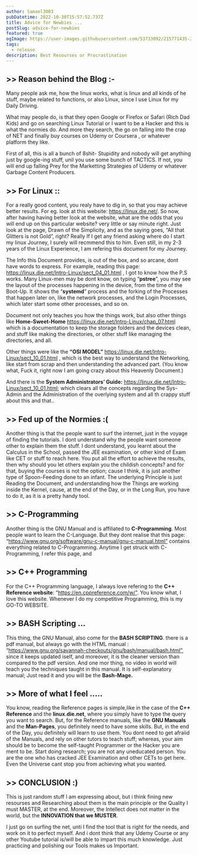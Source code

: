 ```yaml
---
author: Samael3003
pubDatetime: 2022-10-30T15:57:52.737Z
title: Advice for Newbies ...
postSlug: advice-for-newbies
featured: true
ogImage: https://user-images.githubusercontent.com/53733092/215771435-25408246-2309-4f8b-a781-1f3d93bdf0ec.png
tags:
  - release
description: Best Resourses or Procrastination
---
```




##  >> Reason behind the Blog :- 

Many people ask me, how the linux works, what is linux and all kinds of he stuff, maybe related to functions, or also Linux, since I use Linux for my Daily Driving.

What may people do, is that they open Google or Firefox or Safari (Rich Dad Kids) and go on searching Linux Tutorial or I want to be a Hacker and this is what the normies do. And more they search, the go on falling into the crap of NET and finally buy courses on Udemy or Coursera , or whatever platform they like.

First of all, this is all a bunch of 8shit- Stupidity and nobody will get anything just by google-ing stuff, unil you use some bunch of TACTICS. If not, you will end up falling Prey for the Marketting Strategies of Udemy or whatever Garbage Content Producers.


##  >> For Linux :: 

For a really good content, you realy have to dig in, so that you may achieve better results. For eg. look at this website: https://linux.die.net/. So now, after having having better look at the website, what are the odds that you will end up on this particular website? very little or say minute right. Just look at the page, Drawn of the Simplicity, and as the saying goes, “All that Glitters is not Gold”, right? Really If I get any friend asking where do I start my linux Journey, I surely will recmmend this to him. Even still, in my 2-3 years of the Linux Experience, I am refering this document for my Journey.

The Info this Document provides, is out of the box, and so arcane, dont have words to express. For example, reading this page: https://linux.die.net/Intro-Linux/sect_04_01.html , I got to know how the P.S works. Many Linux-men may be dont know, on typing “**pstree**”, you may see the layout of the processes happening in the device, from the time of the Boot-Up. It shows the “**systemd**” process and the forking of the Processes that happen later on, like the network processes, and the Login Processes, which later start some other processes, and so on.

Document not only teaches you how the things work, but also other things like **Home-Sweet-Home** https://linux.die.net/Intro-Linux/chap_07.html which is a documentation to keep the storage folders and the devices clean, and stuff like making the directories, or other stuff like managing the directories, and all.

Other things were like the **“OSI MODEL”** https://linux.die.net/Intro-Linux/sect_10_01.html , which is the best way to understand the Networking, like start from scrap and then understanding the advanced part. (You know what, Fuck it, right now I am going crazy about this Heavenly Document.)

And there is the **System Administrators’ Guide:** https://linux.die.net/Intro-Linux/sect_10_01.html; which clears all the concepts regarding the Sys-Admin and the Administration of the overlying system and all th crappy stuff about this and that..


##  >> Fed up of the Normies :( 

Another thing is that the people want to surf the internet, just in the voyage of finding the tutorials. I dont understand why the people want someone other to explain them the stuff. I dont understand, you learnt about the Calculus in the School, passed the JEE examination, or other kind of Exam like CET or stuff to reach here. You put all the effort to achieve the results, then why should you let others explain you the childish concepts? and for that, buying the courses is not the option; cause I think, it is just another type of Spoon-Feeding done to an infant. The underlying Principle is just Reading the Document, and understanding how the Things are working inside the Kernel, cause, at the end of the Day, or in the Long Run, you have to do it, as it is a pretty handy tool.


## >> C-Programming

Another thing is the GNU Manual and is affiliated to **C-Programming**. Most people want to learn the C-Language. But they dont realise that this page: “https://www.gnu.org/software/gnu-c-manual/gnu-c-manual.html” contains everything related to C-Programming. Anytime I get struck with C-Programming, I refer this page, and

## >> C++ Programming

For the C++ Programming language, I always love refering to the **C++ Reference website**: “https://en.cppreference.com/w/”. You know what, I love this website. Whenever I do my competitive Programming, this is my GO-TO WEBSITE.

## >> BASH Scripting ...

This thing, the GNU Manual, also come for the **BASH SCRIPTING**. there is a pdf manual, but always go with the HTML manual : “https://www.gnu.org/savannah-checkouts/gnu/bash/manual/bash.html”, since it keeps updated iself, and moreover, it is the cleaner version than compared to the pdf version. And one mor thing, no video in world will teach you the techniques taught in this manual. It is self-explanatory manual; Just read it and you will be the **Bash-Mage.**


## >> More of what I feel .....

You know, reading the Reference pages is simple,like in the case of the **C++ Reference** and the **linux.die.net**, where you simply have to type the query you want to search. But, for the Reference manuals, like the **GNU Manuals** and the **Man-Pages**, you definitely need to have some skills. But, in the end of the Day, you definitely will learn to use them. You dont need to get afraiid of the Manuals, and rely on other tutors to teach stuff; whereas, your aim should be to become the self-taught Programmer or the Hacker you are ment to be. Start doing research; you are not any uneducated person. You are the one who has cracked JEE Examination and other CETs to get here. Even the Universe cant stop you from achieving what you wanted.

## >> CONCLUSION :)

This is just random stuff I am expressing about, but i think fining new resourses and Researching about them is the main principle or the Quality I must MASTER, at the end. Moreover, the Intellect does not matter in the world, but the **INNOVATION that we MUSTER**.

I just go on surfing the net, unti I find the tool that is right for the needs, and work on it to perfect myself. And i dont think that any Udemy Course or any other Youtube tutorial is/will be able to impart this much knowledge. Just practicing and polishing our Tools makes us Important.
